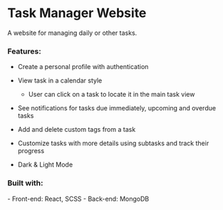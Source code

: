 # Task Manager Website

A website for managing daily or other tasks.

<h3>Features:</h3>

- Create a personal profile with authentication
- View task in a calendar style

  - User can click on a task to locate it in the main task view

- See notifications for tasks due immediately, upcoming and overdue tasks
- Add and delete custom tags from a task
- Customize tasks with more details using subtasks and track their progress
- Dark & Light Mode
  
<h3>Built with:</h3>
- Front-end: React, SCSS
- Back-end: MongoDB

